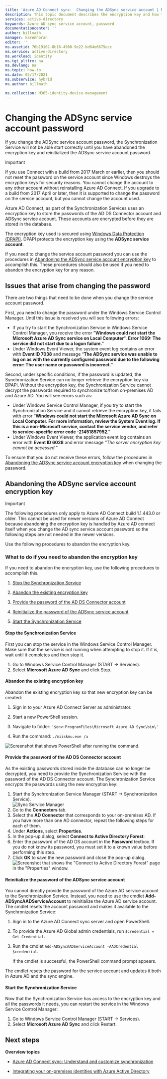 ```yaml
---
title: 'Azure AD Connect sync:  Changing the ADSync service account | Microsoft Docs'
description: This topic document describes the encryption key and how to abandon it after the password is changed.
services: active-directory
keywords: Azure AD sync service account, password
documentationcenter: ''
author: billmath
manager: karenhoran
editor: ''
ms.assetid: 76b19162-8b16-4960-9e22-bd64e6675ecc
ms.service: active-directory
ms.workload: identity
ms.tgt_pltfrm: na
ms.devlang: na
ms.topic: how-to
ms.date: 03/17/2021
ms.subservice: hybrid
ms.author: billmath

ms.collection: M365-identity-device-management
---
```

# Changing the ADSync service account password
If you change the ADSync service account password, the Synchronization Service will not be able start correctly until you have abandoned the encryption key and reinitialized the ADSync service account password. 

>[!IMPORTANT]
> If you use Connect with a build from 2017 March or earlier, then you should not reset the password on the service account since Windows destroys the encryption keys for security reasons. You cannot change the account to any other account without reinstalling Azure AD Connect. If you upgrade to a build from 2017 April or later, then it is supported to change the password on the service account, but you cannot change the account used. 

Azure AD Connect, as part of the Synchronization Services uses an encryption key to store the passwords of the AD DS Connector account and ADSync service account.  These accounts are encrypted before they are stored in the database. 

The encryption key used is secured using [Windows Data Protection (DPAPI)](/previous-versions/ms995355(v=msdn.10)). DPAPI protects the encryption key using the **ADSync service account**. 

If you need to change the service account password you can use the procedures in [Abandoning the ADSync service account encryption key](#abandoning-the-adsync-service-account-encryption-key) to accomplish this.  These procedures should also be used if you need to abandon the encryption key for any reason.

## Issues that arise from changing the password
There are two things that need to be done when you change the service account password.

First, you need to change the password under the Windows Service Control Manager.  Until this issue is resolved you will see following errors:


- If you try to start the Synchronization Service in Windows Service Control Manager, you receive the error "**Windows could not start the Microsoft Azure AD Sync service on Local Computer**". **Error 1069: The service did not start due to a logon failure.**"
- Under Windows Event Viewer, the system event log contains an error with **Event ID 7038** and message “**The ADSync service was unable to log on as with the currently configured password due to the following error: The user name or password is incorrect.**"

Second, under specific conditions, if the password is updated, the Synchronization Service can no longer retrieve the encryption key via DPAPI. Without the encryption key, the Synchronization Service cannot decrypt the passwords required to synchronize to/from on-premises AD and Azure AD.
You will see errors such as:

- Under Windows Service Control Manager, if you try to start the Synchronization Service and it cannot retrieve the encryption key, it fails with error “<strong>Windows could not start the Microsoft Azure AD Sync on Local Computer. For more information, review the System Event log. If this is a non-Microsoft service, contact the service vendor, and refer to service-specific error code -21451857952</strong>.”
- Under Windows Event Viewer, the application event log contains an error with **Event ID 6028** and error message *“The server encryption key cannot be accessed.”*

To ensure that you do not receive these errors, follow the procedures in [Abandoning the ADSync service account encryption key](#abandoning-the-adsync-service-account-encryption-key) when changing the password.
 
## Abandoning the ADSync service account encryption key
>[!IMPORTANT]
>The following procedures only apply to Azure AD Connect build 1.1.443.0 or older. This cannot be used for newer versions of Azure AD Connect because abandoning the encryption key is handled by Azure AD connect itself when you change the AD sync service account password so the following steps are not needed in the newer versions.   

Use the following procedures to abandon the encryption key.

### What to do if you need to abandon the encryption key

If you need to abandon the encryption key, use the following procedures to accomplish this.

1. [Stop the Synchronization Service](#stop-the-synchronization-service)

1. [Abandon the existing encryption key](#abandon-the-existing-encryption-key)

2. [Provide the password of the AD DS Connector account](#provide-the-password-of-the-ad-ds-connector-account)

3. [Reinitialize the password of the ADSync service account](#reinitialize-the-password-of-the-adsync-service-account)

4. [Start the Synchronization Service](#start-the-synchronization-service)

#### Stop the Synchronization Service
First you can stop the service in the Windows Service Control Manager.  Make sure that the service is not running when attempting to stop it.  If it is, wait until it completes and then stop it.


1. Go to Windows Service Control Manager (START → Services).
2. Select **Microsoft Azure AD Sync** and click Stop.

#### Abandon the existing encryption key
Abandon the existing encryption key so that new encryption key can be created:

1. Sign in to your Azure AD Connect Server as administrator.

2. Start a new PowerShell session.

3. Navigate to folder: `'$env:ProgramFiles\Microsoft Azure AD Sync\bin\'`

4. Run the command: `./miiskmu.exe /a`

![Screenshot that shows PowerShell after running the command.](./media/how-to-connect-sync-change-serviceacct-pass/key5.png)

#### Provide the password of the AD DS Connector account
As the existing passwords stored inside the database can no longer be decrypted, you need to provide the Synchronization Service with the password of the AD DS Connector account. The Synchronization Service encrypts the passwords using the new encryption key:

1. Start the Synchronization Service Manager (START → Synchronization Service).
</br>![Sync Service Manager](./media/how-to-connect-sync-change-serviceacct-pass/startmenu.png)  
2. Go to the **Connectors** tab.
3. Select the **AD Connector** that corresponds to your on-premises AD. If you have more than one AD connector, repeat the following steps for each of them.
4. Under **Actions**, select **Properties**.
5. In the pop-up dialog, select **Connect to Active Directory Forest**:
6. Enter the password of the AD DS account in the **Password** textbox. If you do not know its password, you must set it to a known value before performing this step.
7. Click **OK** to save the new password and close the pop-up dialog.
![Screenshot that shows the "Connect to Active Directory Forest" page in the "Properties" window.](./media/how-to-connect-sync-change-serviceacct-pass/key6.png)

#### Reinitialize the password of the ADSync service account
You cannot directly provide the password of the Azure AD service account to the Synchronization Service. Instead, you need to use the cmdlet **Add-ADSyncAADServiceAccount** to reinitialize the Azure AD service account. The cmdlet resets the account password and makes it available to the Synchronization Service:

1. Sign in to the Azure AD Connect sync server and open PowerShell.
2. To provide the Azure AD Global admin credentials, run `$credential = Get-Credential`.
3. Run the cmdlet `Add-ADSyncAADServiceAccount -AADCredential $credential`.
 
   If the cmdlet is successful, the PowerShell command prompt appears. 
   
The cmdlet resets the password for the service account and updates it both in Azure AD and the sync engine.


#### Start the Synchronization Service
Now that the Synchronization Service has access to the encryption key and all the passwords it needs, you can restart the service in the Windows Service Control Manager:


1. Go to Windows Service Control Manager (START → Services).
2. Select **Microsoft Azure AD Sync** and click Restart.

## Next steps
**Overview topics**

* [Azure AD Connect sync: Understand and customize synchronization](how-to-connect-sync-whatis.md)

* [Integrating your on-premises identities with Azure Active Directory](whatis-hybrid-identity.md)

